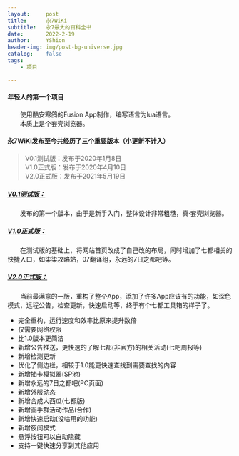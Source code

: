 ```yaml
---
layout:     post
title:      永7WiKi
subtitle:   永7最大的百科全书
date:       2022-2-19
author:     YShion
header-img: img/post-bg-universe.jpg
catalog:    false
tags:
    - 项目

---
```

#### 年轻人的第一个项目
&emsp;&emsp;使用酷安寒鸽的Fusion App制作，编写语言为lua语言。  
&emsp;&emsp;本质上是个套壳浏览器。     

#### 永7WiKi发布至今共经历了三个重要版本（小更新不计入）   
> V0.1测试版：发布于2020年1月8日     
> V1.0正式版：发布于2020年4月10日   
> V2.0正式版：发布于2021年5月19日      

##### [V0.1测试版：](https://tieba.baidu.com/p/6434308142?see_lz=0)
&emsp;&emsp;发布的第一个版本，由于是新手入门，整体设计非常粗糙，真·套壳浏览器。   
##### [V1.0正式版：](https://tieba.baidu.com/p/6609467888?see_lz=0)
&emsp;&emsp;在测试版的基础上，将网站首页改成了自己改的布局，同时增加了七都相关的快捷入口，如柒柒攻略站，07翻译组，永远的7日之都吧等。
##### [V2.0正式版：](https://tieba.baidu.com/p/7359391501?see_lz=0)
&emsp;&emsp;当前最满意的一版，重构了整个App，添加了许多App应该有的功能，如深色模式，远程公告，检查更新，快速启动等，终于有个七都工具箱的样子了。

- 完全重构，运行速度和效率比原来提升数倍
- 仅需要网络权限
- 比1.0版本更简洁
- 新增公告推送，更快速的了解七都(非官方)的相关活动(七吧周报等)
- 新增检测更新
- 优化了侧边栏，相较于1.0能更快速查找到需要查找的内容
- 新增抽卡模拟器(SP池)
- 新增永远的7日之都吧(PC页面)
- 新增外服动态
- 新增合成大西瓜(七都版) 
- 新增画手群活动作品(合作)
- 新增快速启动(没啥用的功能)
- 新增夜间模式 
- 悬浮按钮可以自动隐藏
- 支持一键快速分享到其他应用



